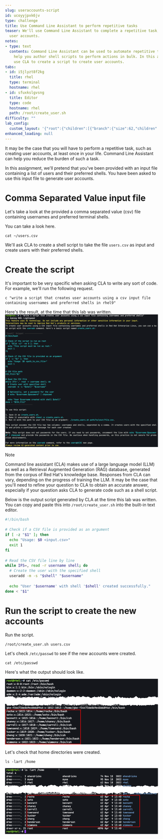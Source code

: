 ```yaml
---
slug: useraccounts-script
id: ucoyyjpxk6jv
type: challenge
title: Use Command Line Assistant to perform repetitive tasks
teaser: We'll use Command Line Assistant to complete a repetitive task, such as creating
  user accounts.
notes:
- type: text
  contents: Command Line Assistant can be used to automate repetitive tasks. CLA can
    help you author shell scripts to perform actions in bulk. In this assignment we'll
    use CLA to create a script to create user accounts.
tabs:
- id: i5jlyzt8f2kg
  title: rhel
  type: terminal
  hostname: rhel
- id: sfuxkslgvsng
  title: Editor
  type: code
  hostname: rhel
  path: /root/create_user.sh
difficulty: ""
lab_config:
  custom_layout: '{"root":{"children":[{"branch":{"size":62,"children":[{"leaf":{"tabs":["i5jlyzt8f2kg"],"activeTabId":"i5jlyzt8f2kg","size":49}},{"leaf":{"tabs":["sfuxkslgvsng"],"activeTabId":"sfuxkslgvsng","size":49}}]}},{"leaf":{"tabs":["assignment"],"activeTabId":"assignment","size":36}}],"orientation":"Horizontal"}}'
enhanced_loading: null
---
```


It may be the case that you will have to perform a repetitive task, such as creating user accounts, at least once in your life. Command Line Assistant can help you reduce the burden of such a task.

In this assignment, we'll pretend that you've been provided with an input file containing a list of users and their preferred shells. You have been asked to use this input file to generate user accounts.

# Comma Separated Value input file

Let's take a look at the provided a comma separated value (csv) file containing usernames and preferred terminal shells.

You can take a look here.

```bash,run
cat ~/users.csv
```

We'll ask CLA to create a shell script to take the file `users.csv` as input and create users with their preferred shells.

# Create the script

It's important to be very specific when asking CLA to write any sort of code. For example, we'll run the following request.

```bash,run
c "write a script that creates user accounts using a csv input file containing usernames and preferred shells in rhel9"
```

Here's the result, at the time that this lab was written.
![](../assets/bash_script.png)

> [!NOTE]
> Command line assistant (CLA) makes use of a large language model (LLM) as well as a Retrieval Augmented Generation (RAG) database, generated from the corpus of Red Hat's knowledge base. Responses from CLA can vary, depending on the progress of training the LLM. It may be the case that you'll need to refine your question to CLA to obtain an accurate answer, especially if your question asks CLA to generate code such as a shell script.

Below is the output script generated by CLA at the time this lab was written. You can copy and paste this into `/root/create_user.sh` into the built-in text editor.

```bash
#!/bin/bash

# Check if a CSV file is provided as an argument
if [ -z "$1" ]; then
  echo "Usage: $0 <input.csv>"
  exit 1
fi

# Read the CSV file line by line
while IFS=, read -r username shell; do
  # Create the user with the specified shell
  useradd -m -s "$shell" "$username"

  echo "User '$username' with shell '$shell' created successfully."
done < "$1"
```

# Run the script to create the new accounts

Run the script.

```bash,run
/root/create_user.sh users.csv
```

Let's check `/etc/passwd` to see if the new accounts were created.

```bash,run
cat /etc/passwd
```

Here's what the output should look like.

![](../assets/user_accounts.png)

Let's check that home directories were created.

```bash,run
ls -lart /home
```

![](../assets/directories.png)
